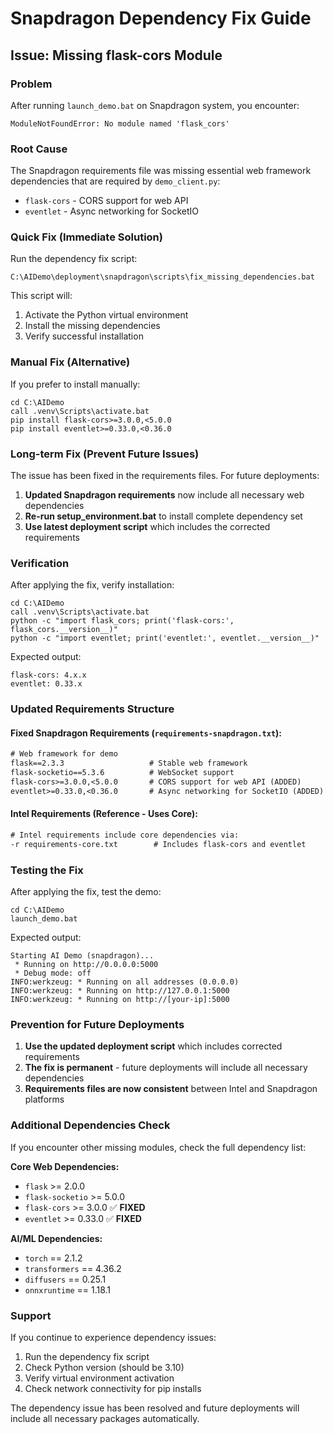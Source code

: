 # Snapdragon Dependency Fix Guide

## Issue: Missing flask-cors Module

### Problem
After running `launch_demo.bat` on Snapdragon system, you encounter:
```
ModuleNotFoundError: No module named 'flask_cors'
```

### Root Cause
The Snapdragon requirements file was missing essential web framework dependencies that are required by `demo_client.py`:
- `flask-cors` - CORS support for web API
- `eventlet` - Async networking for SocketIO

### Quick Fix (Immediate Solution)

Run the dependency fix script:
```batch
C:\AIDemo\deployment\snapdragon\scripts\fix_missing_dependencies.bat
```

This script will:
1. Activate the Python virtual environment
2. Install the missing dependencies
3. Verify successful installation

### Manual Fix (Alternative)

If you prefer to install manually:
```batch
cd C:\AIDemo
call .venv\Scripts\activate.bat
pip install flask-cors>=3.0.0,<5.0.0
pip install eventlet>=0.33.0,<0.36.0
```

### Long-term Fix (Prevent Future Issues)

The issue has been fixed in the requirements files. For future deployments:

1. **Updated Snapdragon requirements** now include all necessary web dependencies
2. **Re-run setup_environment.bat** to install complete dependency set
3. **Use latest deployment script** which includes the corrected requirements

### Verification

After applying the fix, verify installation:
```batch
cd C:\AIDemo
call .venv\Scripts\activate.bat
python -c "import flask_cors; print('flask-cors:', flask_cors.__version__)"
python -c "import eventlet; print('eventlet:', eventlet.__version__)"
```

Expected output:
```
flask-cors: 4.x.x
eventlet: 0.33.x
```

### Updated Requirements Structure

#### Fixed Snapdragon Requirements (`requirements-snapdragon.txt`):
```txt
# Web framework for demo
flask==2.3.3                   # Stable web framework
flask-socketio==5.3.6          # WebSocket support
flask-cors>=3.0.0,<5.0.0       # CORS support for web API (ADDED)
eventlet>=0.33.0,<0.36.0       # Async networking for SocketIO (ADDED)
```

#### Intel Requirements (Reference - Uses Core):
```txt
# Intel requirements include core dependencies via:
-r requirements-core.txt        # Includes flask-cors and eventlet
```

### Testing the Fix

After applying the fix, test the demo:
```batch
cd C:\AIDemo
launch_demo.bat
```

Expected output:
```
Starting AI Demo (snapdragon)...
 * Running on http://0.0.0.0:5000
 * Debug mode: off
INFO:werkzeug: * Running on all addresses (0.0.0.0)
INFO:werkzeug: * Running on http://127.0.0.1:5000
INFO:werkzeug: * Running on http://[your-ip]:5000
```

### Prevention for Future Deployments

1. **Use the updated deployment script** which includes corrected requirements
2. **The fix is permanent** - future deployments will include all necessary dependencies
3. **Requirements files are now consistent** between Intel and Snapdragon platforms

### Additional Dependencies Check

If you encounter other missing modules, check the full dependency list:

**Core Web Dependencies:**
- `flask` >= 2.0.0
- `flask-socketio` >= 5.0.0
- `flask-cors` >= 3.0.0 ✅ **FIXED**
- `eventlet` >= 0.33.0 ✅ **FIXED**

**AI/ML Dependencies:**
- `torch` == 2.1.2
- `transformers` == 4.36.2
- `diffusers` == 0.25.1
- `onnxruntime` == 1.18.1

### Support

If you continue to experience dependency issues:
1. Run the dependency fix script
2. Check Python version (should be 3.10)
3. Verify virtual environment activation
4. Check network connectivity for pip installs

The dependency issue has been resolved and future deployments will include all necessary packages automatically.
